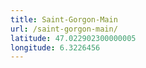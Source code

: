 ```yaml
---
title: Saint-Gorgon-Main
url: /saint-gorgon-main/
latitude: 47.022902300000005
longitude: 6.3226456
---
```

